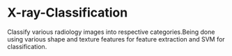# X-ray-Classification
Classify various radiology images into respective categories.Being done using various shape and texture features for feature extraction and SVM for classification.
